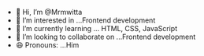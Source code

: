 - 👋 Hi, I’m @Mrmwitta
- 👀 I’m interested in ...Frontend development
- 🌱 I’m currently learning ... HTML, CSS, JavaScript
- 💞️ I’m looking to collaborate on ...Frontend development
- 😄 Pronouns: ...Him 

<!---
Mrmwitta/Mrmwitta is a ✨ special ✨ repository because its `README.md` (this file) appears on your GitHub profile.
You can click the Preview link to take a look at your changes.
--->
